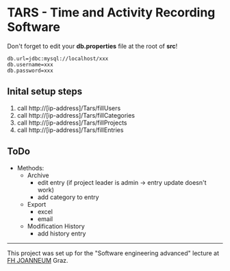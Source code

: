 # TARS - Time and Activity Recording Software

Don't forget to edit your **db.properties** file at the root of **src**!

```
db.url=jdbc:mysql://localhost/xxx
db.username=xxx
db.password=xxx
```

## Inital setup steps
1. call http://[ip-address]/Tars/fillUsers
2. call http://[ip-address]/Tars/fillCategories
3. call http://[ip-address]/Tars/fillProjects
4. call http://[ip-address]/Tars/fillEntries

## ToDo
* Methods:
    * Archive
        * edit entry (if project leader is admin -> entry update doesn't work)
        * add category to entry
    * Export
        * excel
        * email
    * Modification History
        * add history entry

---
This project was set up for the "Software engineering advanced" lecture at [FH JOANNEUM](https://www.fh-joanneum.at/) Graz.
